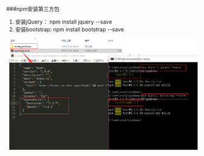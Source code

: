###npm安装第三方包
1. 安装jQuery： npm install jquery --save
2. 安装bootstrap: npm install bootstrap --save

![](/assets/3.png)